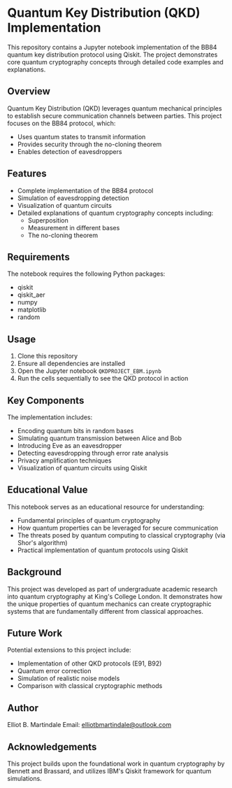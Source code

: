 # Quantum Key Distribution (QKD) Implementation

This repository contains a Jupyter notebook implementation of the BB84 quantum key distribution protocol using Qiskit. The project demonstrates core quantum cryptography concepts through detailed code examples and explanations.

## Overview

Quantum Key Distribution (QKD) leverages quantum mechanical principles to establish secure communication channels between parties. This project focuses on the BB84 protocol, which:

- Uses quantum states to transmit information
- Provides security through the no-cloning theorem
- Enables detection of eavesdroppers

## Features

- Complete implementation of the BB84 protocol
- Simulation of eavesdropping detection
- Visualization of quantum circuits
- Detailed explanations of quantum cryptography concepts including:
  - Superposition
  - Measurement in different bases
  - The no-cloning theorem

## Requirements

The notebook requires the following Python packages:
- qiskit
- qiskit_aer
- numpy
- matplotlib
- random

## Usage

1. Clone this repository
2. Ensure all dependencies are installed
3. Open the Jupyter notebook `QKDPROJECT_EBM.ipynb`
4. Run the cells sequentially to see the QKD protocol in action

## Key Components

The implementation includes:
- Encoding quantum bits in random bases
- Simulating quantum transmission between Alice and Bob
- Introducing Eve as an eavesdropper
- Detecting eavesdropping through error rate analysis
- Privacy amplification techniques
- Visualization of quantum circuits using Qiskit

## Educational Value

This notebook serves as an educational resource for understanding:
- Fundamental principles of quantum cryptography
- How quantum properties can be leveraged for secure communication
- The threats posed by quantum computing to classical cryptography (via Shor's algorithm)
- Practical implementation of quantum protocols using Qiskit

## Background

This project was developed as part of undergraduate academic research into quantum cryptography at King's College London. It demonstrates how the unique properties of quantum mechanics can create cryptographic systems that are fundamentally different from classical approaches.

## Future Work

Potential extensions to this project include:
- Implementation of other QKD protocols (E91, B92)
- Quantum error correction
- Simulation of realistic noise models
- Comparison with classical cryptographic methods

## Author

Elliot B. Martindale
Email: elliotbmartindale@outlook.com

## Acknowledgements

This project builds upon the foundational work in quantum cryptography by Bennett and Brassard, and utilizes IBM's Qiskit framework for quantum simulations.
